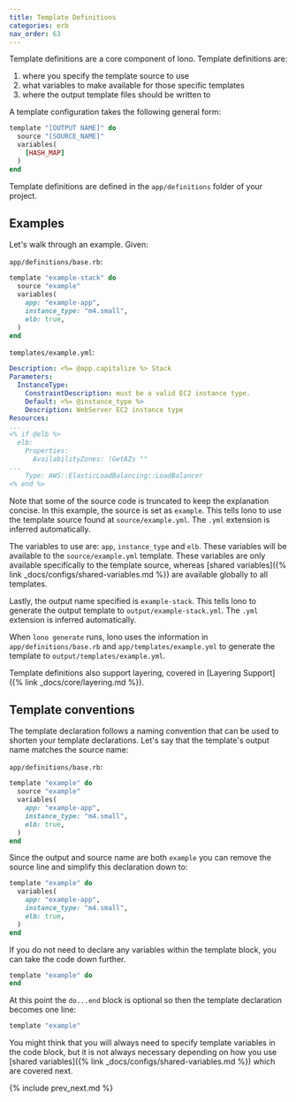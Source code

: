 ```yaml
---
title: Template Definitions
categories: erb
nav_order: 63
---
```


Template definitions are a core component of lono.  Template definitions are:

1. where you specify the template source to use
2. what variables to make available for those specific templates
3. where the output template files should be written to

A template configuration takes the following general form:

```ruby
template "[OUTPUT NAME]" do
  source "[SOURCE_NAME]"
  variables(
    [HASH_MAP]
  )
end
```

Template definitions are defined in the `app/definitions` folder of your project.

## Examples

Let's walk through an example. Given:

`app/definitions/base.rb`:

```ruby
template "example-stack" do
  source "example"
  variables(
    app: "example-app",
    instance_type: "m4.small",
    elb: true,
  )
end
```

`templates/example.yml`:

```yaml
Description: <%= @app.capitalize %> Stack
Parameters:
  InstanceType:
    ConstraintDescription: must be a valid EC2 instance type.
    Default: <%= @instance_type %>
    Description: WebServer EC2 instance type
Resources:
...
<% if @elb %>
  elb:
    Properties:
      AvailabilityZones: !GetAZs ""
...
    Type: AWS::ElasticLoadBalancing::LoadBalancer
<% end %>
```

Note that some of the source code is truncated to keep the explanation concise.  In this example, the source is set as `example`. This tells lono to use the template source found at `source/example.yml`.  The `.yml` extension is inferred automatically.

The variables to use are: `app`, `instance_type` and `elb`.  These variables will be available to the `source/example.yml` template. These variables are only available specifically to the template source, whereas [shared variables]({% link _docs/configs/shared-variables.md %}) are available globally to all templates.

Lastly, the output name specified is `example-stack`.  This tells lono to generate the output template to `output/example-stack.yml`.  The `.yml` extension is inferred automatically.

When `lono generate` runs, lono uses the information in `app/definitions/base.rb` and `app/templates/example.yml` to generate the template to `output/templates/example.yml`.

Template definitions also support layering, covered in [Layering Support]({% link _docs/core/layering.md %}).

## Template conventions

The template declaration follows a naming convention that can be used to shorten your template declarations.  Let's say that the template's output name matches the source name:

`app/definitions/base.rb`:

```ruby
template "example" do
  source "example"
  variables(
    app: "example-app",
    instance_type: "m4.small",
    elb: true,
  )
end
```

Since the output and source name are both `example` you can remove the source line and simplify this declaration down to:

```ruby
template "example" do
  variables(
    app: "example-app",
    instance_type: "m4.small",
    elb: true,
  )
end
```

If you do not need to declare any variables within the template block, you can take the code down further.

```ruby
template "example" do
end
```

At this point the `do...end` block is optional so then the template declaration becomes one line:

```ruby
template "example"
```

You might think that you will always need to specify template variables in the code block, but it is not always necessary depending on how you use [shared variables]({% link _docs/configs/shared-variables.md %}) which are covered next.

{% include prev_next.md %}